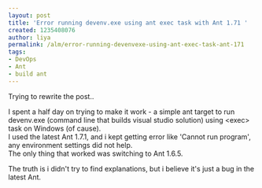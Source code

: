 ```yaml
---
layout: post
title: 'Error running devenv.exe using ant exec task with Ant 1.71 '
created: 1235408076
author: liya
permalink: /alm/error-running-devenvexe-using-ant-exec-task-ant-171
tags:
- DevOps
- Ant
- build ant
---
```

<p>Trying to rewrite the post..</p>
<p>I spent a half day on trying to make it work - a simple ant target to run devenv.exe (command line that builds visual studio solution) using &lt;exec&gt; task on Windows (of cause).<br />
I used the latest Ant 1.7.1, and i kept getting error like 'Cannot run program', any environment settings did not help.<br />
The only thing that worked was switching to Ant 1.6.5.</p>
<p>The truth is i didn't try to find explanations, but i believe it's just a bug in the latest Ant.</p>
